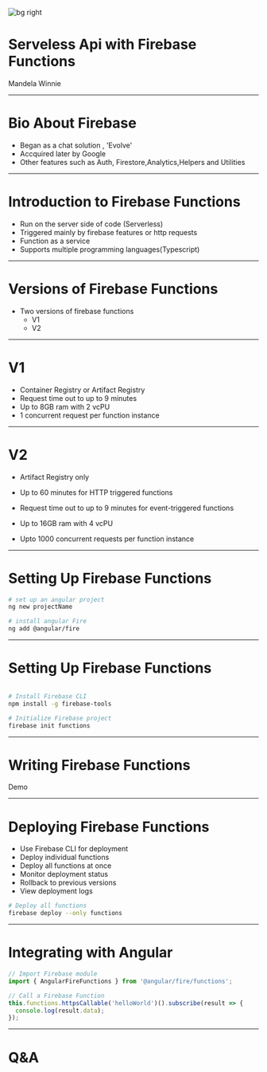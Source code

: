 ![bg right](https://images.unsplash.com/photo-1730524204887-6ef76cc83b5f?crop=entropy&cs=srgb&fm=jpg&ixid=M3w1NTU5NjN8MHwxfHNlYXJjaHwxN3x8RmlyYmFzZSUyMEZ1bmN0aW9ucyUyMGluQW5ndWxhcnxlbnwwfDF8fHwxNzQzMDAzMTA2fDA&ixlib=rb-4.0.3&q=85)

# Serveless Api with Firebase Functions

Mandela Winnie

---

# Bio About Firebase

- Began as a chat solution , 'Evolve'
- Accquired later by  Google
- Other features such as Auth, Firestore,Analytics,Helpers and Utilities


---

# Introduction to Firebase Functions

- Run on the server side of code  (Serverless)
- Triggered mainly by  firebase features or http requests
- Function  as a service 
- Supports multiple programming languages(Typescript)

---

# Versions of Firebase Functions

- Two versions of   firebase functions
  - V1
  - V2 

---

# V1

- Container Registry  or Artifact Registry 
- Request time out to up  to 9 minutes 
- Up to 8GB  ram  with 2 vcPU
- 1 concurrent request per function instance


---

# V2
- Artifact Registry  only

- Up to 60 minutes  for HTTP triggered functions
-  Request time out to up  to 9 minutes for  event-triggered functions 
- Up to 16GB  ram  with 4 vcPU

- Upto  1000 concurrent requests per function instance



---

# Setting Up Firebase Functions

```bash
# set up an angular project 
ng new projectName

# install angular Fire 
ng add @angular/fire

```
---

# Setting Up Firebase Functions

```bash

# Install Firebase CLI
npm install -g firebase-tools

# Initialize Firebase project
firebase init functions
```
---

# Writing Firebase Functions

Demo

---

# Deploying Firebase Functions

- Use Firebase CLI for deployment
- Deploy individual functions
- Deploy all functions at once
- Monitor deployment status
- Rollback to previous versions
- View deployment logs

```bash
# Deploy all functions
firebase deploy --only functions
```

---

# Integrating with Angular

```typescript
// Import Firebase module
import { AngularFireFunctions } from '@angular/fire/functions';

// Call a Firebase Function
this.functions.httpsCallable('helloWorld')().subscribe(result => {
  console.log(result.data);
});
```

<!-- Integrating Firebase Functions with Angular involves importing the Firebase module and initializing it in your Angular application. The AngularFire library simplifies calling Firebase Functions and handling responses. You can update the UI based on the responses received from the functions. -->


---

# Q&A


